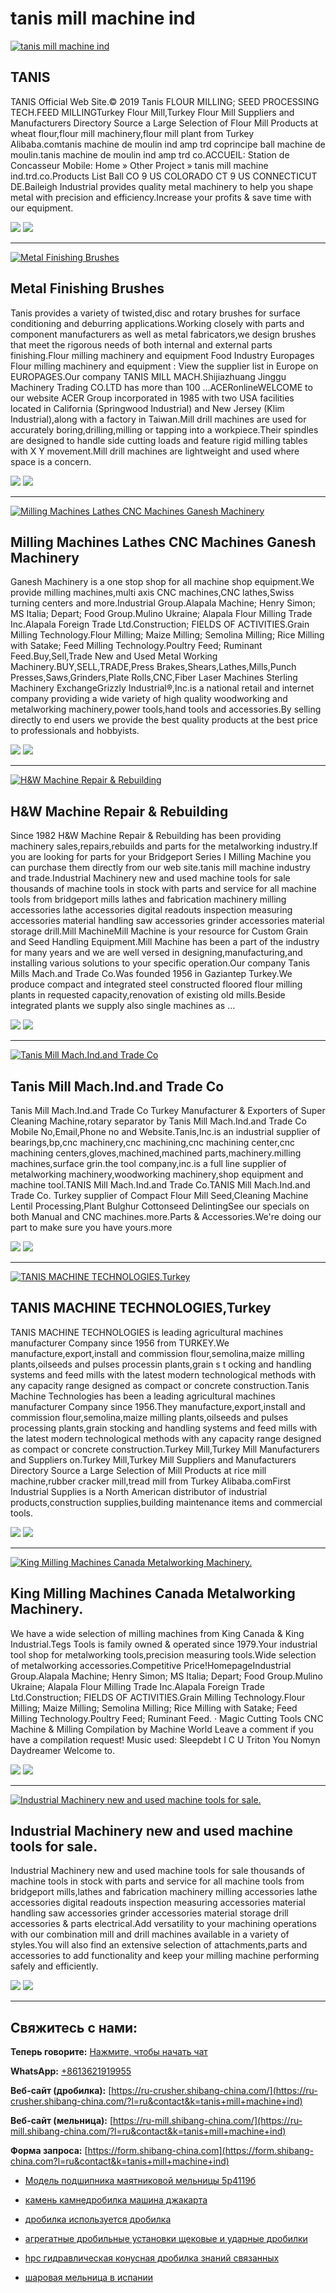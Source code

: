 # tanis mill machine ind

<a href="https://swt.shibang-china.com/?l=ru&img&k=tanis+mill+machine+ind" target="_blank">![tanis mill machine ind](http://static.shibang-china.com/all-800x300/812.jpg)</a>

## TANIS
TANIS Official Web Site.&#169; 2019 Tanis FLOUR MILLING; SEED PROCESSING TECH.FEED MILLINGTurkey Flour Mill,Turkey Flour Mill Suppliers and Manufacturers Directory Source a Large Selection of Flour Mill Products at wheat flour,flour mill machinery,flour mill plant from Turkey Alibaba.comtanis machine de moulin ind amp trd coprincipe ball machine de moulin.tanis machine de moulin ind amp trd co.ACCUEIL: Station de Concasseur Mobile: Home &#187; Other Project &#187; tanis mill machine ind.trd.co.Products List Ball CO 9 US COLORADO CT 9 US CONNECTICUT DE.Baileigh Industrial provides quality metal machinery to help you shape metal with precision and efficiency.Increase your profits &amp; save time with our equipment.


<a href="https://whatsapp.shibangsoft.com/WhatsApp.php" target="_blank" title="WhatsApp">![](http://static.shibang-china.com/icon/whatsapp.png)</a> <a href="https://swt.shibang-china.com/?l=ru&icon&k=tanis+mill+machine+ind" target="_blank">![](http://static.shibang-china.com/icon/chat-ru.png)</a>

---

<a href="https://swt.shibang-china.com/?l=ru&img&k=tanis+mill+machine+ind" target="_blank">![Metal Finishing Brushes](http://static.shibang-china.com/all-800x300/647.jpg)</a>

## Metal Finishing Brushes
Tanis provides a variety of twisted,disc and rotary brushes for surface conditioning and deburring applications.Working closely with parts and component manufacturers as well as metal fabricators,we design brushes that meet the rigorous needs of both internal and external parts finishing.Flour milling machinery and equipment Food Industry Europages Flour milling machinery and equipment : View the supplier list in Europe on EUROPAGES.Our company TANIS MILL MACH.Shijiazhuang Jinggu Machinery Trading CO.LTD has more than 100 …ACERonlineWELCOME to our website ACER Group incorporated in 1985 with two USA facilities located in California (Springwood Industrial) and New Jersey (Klim Industrial),along with a factory in Taiwan.Mill drill machines are used for accurately boring,drilling,milling or tapping into a workpiece.Their spindles are designed to handle side cutting loads and feature rigid milling tables with X Y movement.Mill drill machines are lightweight and used where space is a concern.


<a href="https://whatsapp.shibangsoft.com/WhatsApp.php" target="_blank" title="WhatsApp">![](http://static.shibang-china.com/icon/whatsapp.png)</a> <a href="https://swt.shibang-china.com/?l=ru&icon&k=tanis+mill+machine+ind" target="_blank">![](http://static.shibang-china.com/icon/chat-ru.png)</a>

---

<a href="https://swt.shibang-china.com/?l=ru&img&k=tanis+mill+machine+ind" target="_blank">![Milling Machines Lathes CNC Machines Ganesh Machinery](http://static.shibang-china.com/all-800x300/799.jpg)</a>

## Milling Machines Lathes CNC Machines Ganesh Machinery
Ganesh Machinery is a one stop shop for all machine shop equipment.We provide milling machines,multi axis CNC machines,CNC lathes,Swiss turning centers and more.Industrial Group.Alapala Machine; Henry Simon; MS Italia; Depart; Food Group.Mulino Ukraine; Alapala Flour Milling Trade Inc.Alapala Foreign Trade Ltd.Construction; FIELDS OF ACTIVITIES.Grain Milling Technology.Flour Milling; Maize Milling; Semolina Milling; Rice Milling with Satake; Feed Milling Technology.Poultry Feed; Ruminant Feed.Buy,Sell,Trade New and Used Metal Working Machinery.BUY,SELL,TRADE,Press Brakes,Shears,Lathes,Mills,Punch Presses,Saws,Grinders,Plate Rolls,CNC,Fiber Laser Machines Sterling Machinery ExchangeGrizzly Industrial&#174;,Inc.is a national retail and internet company providing a wide variety of high quality woodworking and metalworking machinery,power tools,hand tools and accessories.By selling directly to end users we provide the best quality products at the best price to professionals and hobbyists.


<a href="https://whatsapp.shibangsoft.com/WhatsApp.php" target="_blank" title="WhatsApp">![](http://static.shibang-china.com/icon/whatsapp.png)</a> <a href="https://swt.shibang-china.com/?l=ru&icon&k=tanis+mill+machine+ind" target="_blank">![](http://static.shibang-china.com/icon/chat-ru.png)</a>

---

<a href="https://swt.shibang-china.com/?l=ru&img&k=tanis+mill+machine+ind" target="_blank">![H&amp;W Machine Repair &amp; Rebuilding](http://static.shibang-china.com/all-800x300/334.jpg)</a>

## H&amp;W Machine Repair &amp; Rebuilding
Since 1982 H&amp;W Machine Repair &amp; Rebuilding has been providing machinery sales,repairs,rebuilds and parts for the metalworking industry.If you are looking for parts for your Bridgeport Series I Milling Machine you can purchase them directly from our web site.tanis mill machine industry and trade.Industrial Machinery new and used machine tools for sale thousands of machine tools in stock with parts and service for all machine tools from bridgeport mills lathes and fabrication machinery milling accessories lathe accessories digital readouts inspection measuring accessories material handling saw accessories grinder accessories material storage drill.Mill MachineMill Machine is your resource for Custom Grain and Seed Handling Equipment.Mill Machine has been a part of the industry for many years and we are well versed in designing,manufacturing,and installing various solutions to your specific operation.Our company Tanis Mills Mach.and Trade Co.Was founded 1956 in Gaziantep Turkey.We produce compact and integrated steel constructed floored flour milling plants in requested capacity,renovation of existing old mills.Beside integrated plants we supply also single machines as …


<a href="https://whatsapp.shibangsoft.com/WhatsApp.php" target="_blank" title="WhatsApp">![](http://static.shibang-china.com/icon/whatsapp.png)</a> <a href="https://swt.shibang-china.com/?l=ru&icon&k=tanis+mill+machine+ind" target="_blank">![](http://static.shibang-china.com/icon/chat-ru.png)</a>

---

<a href="https://swt.shibang-china.com/?l=ru&img&k=tanis+mill+machine+ind" target="_blank">![Tanis Mill Mach.Ind.and Trade Co](http://static.shibang-china.com/all-800x300/527.jpg)</a>

## Tanis Mill Mach.Ind.and Trade Co
Tanis Mill Mach.Ind.and Trade Co Turkey Manufacturer &amp; Exporters of Super Cleaning Machine,rotary separator by Tanis Mill Mach.Ind.and Trade Co Mobile No,Email,Phone no and Website.Tanis,Inc.is an industrial supplier of bearings,bp,cnc machinery,cnc machining,cnc machining center,cnc machining centers,gloves,machined,machined parts,machinery.milling machines,surface grin.the tool company,inc.is a full line supplier of metalworking machinery,woodworking machinery,shop equipment and machine tool.TANIS Mill Mach.Ind.and Trade Co.TANIS Mill Mach.Ind.and Trade Co. Turkey supplier of Compact Flour Mill Seed,Cleaning Machine Lentil Processing,Plant Bulghur Cottonseed DelintingSee our specials on both Manual and CNC machines.more.Parts &amp; Accessories.We're doing our part to make sure you have yours.more


<a href="https://whatsapp.shibangsoft.com/WhatsApp.php" target="_blank" title="WhatsApp">![](http://static.shibang-china.com/icon/whatsapp.png)</a> <a href="https://swt.shibang-china.com/?l=ru&icon&k=tanis+mill+machine+ind" target="_blank">![](http://static.shibang-china.com/icon/chat-ru.png)</a>

---

<a href="https://swt.shibang-china.com/?l=ru&img&k=tanis+mill+machine+ind" target="_blank">![TANIS MACHINE TECHNOLOGIES,Turkey](http://static.shibang-china.com/all-800x300/1475.jpg)</a>

## TANIS MACHINE TECHNOLOGIES,Turkey
TANIS MACHINE TECHNOLOGIES is leading agricultural machines manufacturer Company since 1956 from TURKEY.We manufacture,export,install and commission flour,semolina,maize milling plants,oilseeds and pulses processin plants,grain s t ocking and handling systems and feed mills with the latest modern technological methods with any capacity range designed as compact or concrete construction.Tanis Machine Technologies has been a leading agricultural machines manufacturer Company since 1956.They manufacture,export,install and commission flour,semolina,maize milling plants,oilseeds and pulses processing plants,grain stocking and handling systems and feed mills with the latest modern technological methods with any capacity range designed as compact or concrete construction.Turkey Mill,Turkey Mill Manufacturers and Suppliers on.Turkey Mill,Turkey Mill Suppliers and Manufacturers Directory Source a Large Selection of Mill Products at rice mill machine,rubber cracker mill,tread mill from Turkey Alibaba.comFirst Industrial Supplies is a North American distributor of industrial products,construction supplies,building maintenance items and commercial tools.


<a href="https://whatsapp.shibangsoft.com/WhatsApp.php" target="_blank" title="WhatsApp">![](http://static.shibang-china.com/icon/whatsapp.png)</a> <a href="https://swt.shibang-china.com/?l=ru&icon&k=tanis+mill+machine+ind" target="_blank">![](http://static.shibang-china.com/icon/chat-ru.png)</a>

---

<a href="https://swt.shibang-china.com/?l=ru&img&k=tanis+mill+machine+ind" target="_blank">![King Milling Machines Canada Metalworking Machinery.](http://static.shibang-china.com/all-800x300/769.jpg)</a>

## King Milling Machines Canada Metalworking Machinery.
We have a wide selection of milling machines from King Canada &amp; King Industrial.Tegs Tools is family owned &amp; operated since 1979.Your industrial tool shop for metalworking tools,precision measuring tools.Wide selection of metalworking accessories.Competitive Price!HomepageIndustrial Group.Alapala Machine; Henry Simon; MS Italia; Depart; Food Group.Mulino Ukraine; Alapala Flour Milling Trade Inc.Alapala Foreign Trade Ltd.Construction; FIELDS OF ACTIVITIES.Grain Milling Technology.Flour Milling; Maize Milling; Semolina Milling; Rice Milling with Satake; Feed Milling Technology.Poultry Feed; Ruminant Feed.&nbsp;&#0183;&#32;Magic Cutting Tools CNC Machine &amp; Milling Compilation by Machine World Leave a comment if you have a compilation request! Music used: Sleepdebt I C U Triton You Nomyn Daydreamer Welcome to.


<a href="https://whatsapp.shibangsoft.com/WhatsApp.php" target="_blank" title="WhatsApp">![](http://static.shibang-china.com/icon/whatsapp.png)</a> <a href="https://swt.shibang-china.com/?l=ru&icon&k=tanis+mill+machine+ind" target="_blank">![](http://static.shibang-china.com/icon/chat-ru.png)</a>

---

<a href="https://swt.shibang-china.com/?l=ru&img&k=tanis+mill+machine+ind" target="_blank">![Industrial Machinery new and used machine tools for sale.](http://static.shibang-china.com/all-800x300/624.jpg)</a>

## Industrial Machinery new and used machine tools for sale.
Industrial Machinery new and used machine tools for sale thousands of machine tools in stock with parts and service for all machine tools from bridgeport mills,lathes and fabrication machinery milling accessories lathe accessories digital readouts inspection measuring accessories material handling saw accessories grinder accessories material storage drill accessories &amp; parts electrical.Add versatility to your machining operations with our combination mill and drill machines available in a variety of styles.You will also find an extensive selection of attachments,parts and accessories to add functionality and keep your milling machine performing safely and efficiently.

<a href="https://whatsapp.shibangsoft.com/WhatsApp.php" target="_blank" title="WhatsApp">![](http://static.shibang-china.com/icon/whatsapp.png)</a> <a href="https://swt.shibang-china.com/?l=ru&icon&k=tanis+mill+machine+ind" target="_blank">![](http://static.shibang-china.com/icon/chat-ru.png)</a>

---
## Свяжитесь с нами:

**Теперь говорите:** [Нажмите, чтобы начать чат](https://swt.shibang-china.com?l=ru&contact&k=tanis+mill+machine+ind)

**WhatsApp:**  [+8613621919955](https://whatsapp.shibangsoft.com/WhatsApp.php)

**Веб-сайт (дробилка):** [https://ru-crusher.shibang-china.com/](https://ru-crusher.shibang-china.com/?l=ru&contact&k=tanis+mill+machine+ind)

**Веб-сайт (мельница):** [https://ru-mill.shibang-china.com/](https://ru-mill.shibang-china.com/?l=ru&contact&k=tanis+mill+machine+ind)

**Форма запроса:** [https://form.shibang-china.com](https://form.shibang-china.com?l=ru&contact&k=tanis+mill+machine+ind)

* [Модель подшипника маятниковой мельницы 5р4119б](../123/%D0%9C%D0%BE%D0%B4%D0%B5%D0%BB%D1%8C%20%D0%BF%D0%BE%D0%B4%D1%88%D0%B8%D0%BF%D0%BD%D0%B8%D0%BA%D0%B0%20%D0%BC%D0%B0%D1%8F%D1%82%D0%BD%D0%B8%D0%BA%D0%BE%D0%B2%D0%BE%D0%B9%20%D0%BC%D0%B5%D0%BB%D1%8C%D0%BD%D0%B8%D1%86%D1%8B%205%D1%804119%D0%B1.md)

* [камень камнедробилка машина джакарта](../122/%D0%BA%D0%B0%D0%BC%D0%B5%D0%BD%D1%8C%20%D0%BA%D0%B0%D0%BC%D0%BD%D0%B5%D0%B4%D1%80%D0%BE%D0%B1%D0%B8%D0%BB%D0%BA%D0%B0%20%D0%BC%D0%B0%D1%88%D0%B8%D0%BD%D0%B0%20%D0%B4%D0%B6%D0%B0%D0%BA%D0%B0%D1%80%D1%82%D0%B0.md)

* [дробилка используется дробилка](../124/%D0%B4%D1%80%D0%BE%D0%B1%D0%B8%D0%BB%D0%BA%D0%B0%20%D0%B8%D1%81%D0%BF%D0%BE%D0%BB%D1%8C%D0%B7%D1%83%D0%B5%D1%82%D1%81%D1%8F%20%D0%B4%D1%80%D0%BE%D0%B1%D0%B8%D0%BB%D0%BA%D0%B0.md)

* [агрегатные дробильные установки щековые и ударные дробилки](../122/%D0%B0%D0%B3%D1%80%D0%B5%D0%B3%D0%B0%D1%82%D0%BD%D1%8B%D0%B5%20%D0%B4%D1%80%D0%BE%D0%B1%D0%B8%D0%BB%D1%8C%D0%BD%D1%8B%D0%B5%20%D1%83%D1%81%D1%82%D0%B0%D0%BD%D0%BE%D0%B2%D0%BA%D0%B8%20%D1%89%D0%B5%D0%BA%D0%BE%D0%B2%D1%8B%D0%B5%20%D0%B8%20%D1%83%D0%B4%D0%B0%D1%80%D0%BD%D1%8B%D0%B5%20%D0%B4%D1%80%D0%BE%D0%B1%D0%B8%D0%BB%D0%BA%D0%B8.md)

* [hpc гидравлическая конусная дробилка знаний связанных](../121/hpc%20%D0%B3%D0%B8%D0%B4%D1%80%D0%B0%D0%B2%D0%BB%D0%B8%D1%87%D0%B5%D1%81%D0%BA%D0%B0%D1%8F%20%D0%BA%D0%BE%D0%BD%D1%83%D1%81%D0%BD%D0%B0%D1%8F%20%D0%B4%D1%80%D0%BE%D0%B1%D0%B8%D0%BB%D0%BA%D0%B0%20%D0%B7%D0%BD%D0%B0%D0%BD%D0%B8%D0%B9%20%D1%81%D0%B2%D1%8F%D0%B7%D0%B0%D0%BD%D0%BD%D1%8B%D1%85.md)

* [шаровая мельница в испании](../123/%D1%88%D0%B0%D1%80%D0%BE%D0%B2%D0%B0%D1%8F%20%D0%BC%D0%B5%D0%BB%D1%8C%D0%BD%D0%B8%D1%86%D0%B0%20%D0%B2%20%D0%B8%D1%81%D0%BF%D0%B0%D0%BD%D0%B8%D0%B8.md)